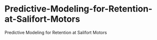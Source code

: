# Predictive-Modeling-for-Retention-at-Salifort-Motors
Predictive Modeling for Retention at Salifort Motors
